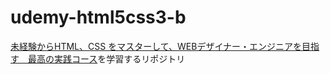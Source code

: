 # udemy-html5css3-b

[未経験からHTML、CSS をマスターして、WEBデザイナー・エンジニアを目指す　最高の実践コース](https://www.udemy.com/course/html5css3-b)を学習するリポジトリ
